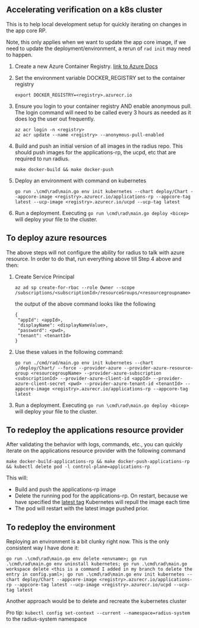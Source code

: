 ## Accelerating verification on a k8s cluster

This is to help local development setup for quickly iterating on changes in the app core RP. 

Note, this only applies when we want to update the app core image, if we need to update the deployment/environment, a rerun of `rad init` may need to happen.

1. Create a new Azure Container Registry. [link to Azure Docs](https://docs.microsoft.com/en-us/azure/container-registry/container-registry-get-started-portal?tabs=azure-cli)

1. Set the environment variable DOCKER_REGISTRY set to the container registry
    ```
    export DOCKER_REGISTRY=<registry>.azurecr.io
    ```
1. Ensure you login to your container registry AND enable anonymous pull. The login command will need to be called every 3 hours as needed as it does log the user out frequently.
    ```
    az acr login -n <registry>
    az acr update --name <registry> --anonymous-pull-enabled
    ```
1. Build and push an initial version of all images in the radius repo. This should push images for the applications-rp, the ucpd, etc that are required to run radius.
    ```
    make docker-build && make docker-push
    ```
1. Deploy an environment with command on kubernetes
    ```
    go run .\cmd\rad\main.go env init kubernetes --chart deploy/Chart --appcore-image <registry>.azurecr.io/applications-rp --appcore-tag latest --ucp-image <registry>.azurecr.io/ucpd --ucp-tag latest
    ```
1. Run a deployment. Executing `go run \cmd\rad\main.go deploy <bicep>` will deploy your file to the cluster.

## To deploy azure resources
The above steps will not configure the ability for radius to talk with azure resource. In order to do that, run everything above till Step 4 above and then:

1. Create Service Principal
    ```
    az ad sp create-for-rbac --role Owner --scope /subscriptions/<subscriptionId>/resourceGroups/<resourcegroupname>
    ```
    the output of the above command looks like the following
    ```
    {
     "appId": <appId>,
     "displayName": <displayNameValue>,
     "password": <pwd>,
     "tenant": <tenantId>
    }
    ```
1. Use these values in the following command:
    ```
    go run ./cmd/rad/main.go env init kubernetes --chart ./deploy/Chart/ --force --provider-azure --provider-azure-resource-group <resourcegroupName> --provider-azure-subscription <subscriptionId> --provider-azure-client-id <appId> --provider-azure-client-secret <pwd> --provider-azure-tenant-id <tenantId> --appcore-image <registry>.azurecr.io/applications-rp --appcore-tag latest
    ```
1. Run a deployment. Executing `go run \cmd\rad\main.go deploy <bicep>` will deploy your file to the cluster.

## To redeploy the applications resource provider
  
After validating the behavior with logs, commands, etc., you can quickly iterate on the applications resource provider with the following command
```
make docker-build-applications-rp && make docker-push-applications-rp && kubectl delete pod -l control-plane=applications-rp
```

This will:
- Build and push the applications-rp image
- Delete the running pod for the applications-rp. On restart, because we have specified the [latest tag](https://kubernetes.io/docs/concepts/containers/images/#updating-images) Kubernetes will repull the image each time
- The pod will restart with the latest image pushed prior.

## To redeploy the environment

Reploying an environment is a bit clunky right now. This is the only consistent way I have done it:
  
```
go run .\cmd\rad\main.go env delete <envname>; go run .\cmd\rad\main.go env uninstall kubernetes; go run .\cmd\rad\main.go workspace delete <this is a command I added in my branch to delete the entry in config.yaml>; go run .\cmd\rad\main.go env init kubernetes --chart deploy/Chart --appcore-image <registry>.azurecr.io/applications-rp --appcore-tag latest --ucp-image <registry>.azurecr.io/ucpd --ucp-tag latest
```
Another approach would be to delete and recreate the kubernetes cluster

Pro tip: `kubectl config set-context --current --namespace=radius-system` to the radius-system namespace

